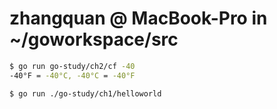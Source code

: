 # zhangquan @ MacBook-Pro in ~/goworkspace/src
```bash
$ go run go-study/ch2/cf -40
-40°F = -40°C, -40°C = -40°F
```

```bash
$ go run ./go-study/ch1/helloworld
```
